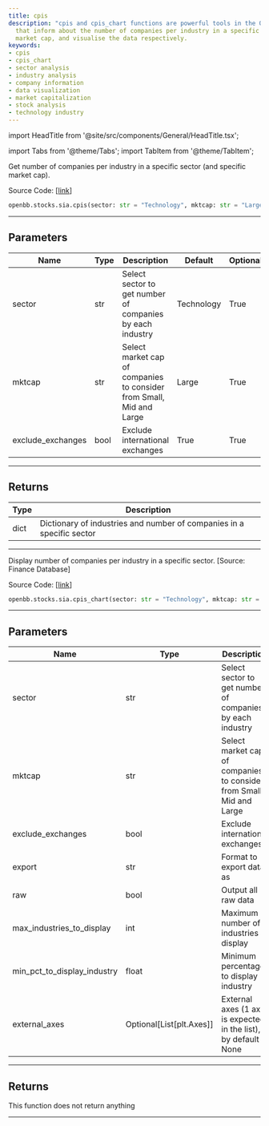 ```yaml
---
title: cpis
description: "cpis and cpis_chart functions are powerful tools in the OpenBBTerminal"
  that inform about the number of companies per industry in a specific sector and
  market cap, and visualise the data respectively.
keywords:
- cpis
- cpis_chart
- sector analysis
- industry analysis
- company information
- data visualization
- market capitalization
- stock analysis
- technology industry
---
```


import HeadTitle from '@site/src/components/General/HeadTitle.tsx';

<HeadTitle title="stocks.sia.cpis - Reference | OpenBB SDK Docs" />

import Tabs from '@theme/Tabs';
import TabItem from '@theme/TabItem';

<Tabs>
<TabItem value="model" label="Model" default>

Get number of companies per industry in a specific sector (and specific market cap).

Source Code: [[link](https://github.com/OpenBB-finance/OpenBBTerminal/tree/main/openbb_terminal/stocks/sector_industry_analysis/financedatabase_model.py#L309)]

```python
openbb.stocks.sia.cpis(sector: str = "Technology", mktcap: str = "Large", exclude_exchanges: bool = True)
```

---

## Parameters

| Name | Type | Description | Default | Optional |
| ---- | ---- | ----------- | ------- | -------- |
| sector | str | Select sector to get number of companies by each industry | Technology | True |
| mktcap | str | Select market cap of companies to consider from Small, Mid and Large | Large | True |
| exclude_exchanges | bool | Exclude international exchanges | True | True |


---

## Returns

| Type | Description |
| ---- | ----------- |
| dict | Dictionary of industries and number of companies in a specific sector |
---

</TabItem>
<TabItem value="view" label="Chart">

Display number of companies per industry in a specific sector. [Source: Finance Database]

Source Code: [[link](https://github.com/OpenBB-finance/OpenBBTerminal/tree/main/openbb_terminal/stocks/sector_industry_analysis/financedatabase_view.py#L525)]

```python
openbb.stocks.sia.cpis_chart(sector: str = "Technology", mktcap: str = "Large", exclude_exchanges: bool = True, export: str = "", raw: bool = False, max_industries_to_display: int = 15, min_pct_to_display_industry: float = 0.015, external_axes: Optional[List[matplotlib.axes._axes.Axes]] = None)
```

---

## Parameters

| Name | Type | Description | Default | Optional |
| ---- | ---- | ----------- | ------- | -------- |
| sector | str | Select sector to get number of companies by each industry | Technology | True |
| mktcap | str | Select market cap of companies to consider from Small, Mid and Large | Large | True |
| exclude_exchanges | bool | Exclude international exchanges | True | True |
| export | str | Format to export data as |  | True |
| raw | bool | Output all raw data | False | True |
| max_industries_to_display | int | Maximum number of industries to display | 15 | True |
| min_pct_to_display_industry | float | Minimum percentage to display industry | 0.015 | True |
| external_axes | Optional[List[plt.Axes]] | External axes (1 axis is expected in the list), by default None | None | True |


---

## Returns

This function does not return anything

---

</TabItem>
</Tabs>

